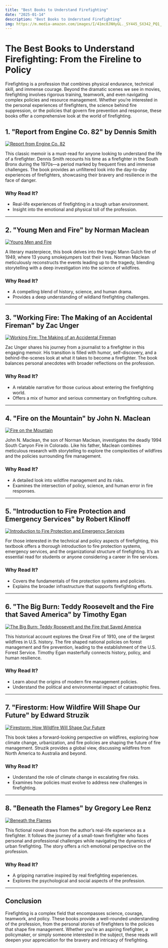 ```yaml
---
title: "Best Books to Understand Firefighting"
date: "2025-01-14"
description: "Best Books to Understand Firefighting"
img: https://m.media-amazon.com/images/I/41mc0JNHyGL._SY445_SX342_PQ1_.jpg
---
```

# The Best Books to Understand Firefighting: From the Fireline to Policy

Firefighting is a profession that combines physical endurance, technical skill, and immense courage. Beyond the dramatic scenes we see in movies, firefighting involves rigorous training, teamwork, and even navigating complex policies and resource management. Whether you’re interested in the personal experiences of firefighters, the science behind fire suppression, or the policies that govern fire prevention and response, these books offer a comprehensive look at the world of firefighting.

## **1. "Report from Engine Co. 82" by Dennis Smith**

[![Report from Engine Co. 82](https://m.media-amazon.com/images/I/41mc0JNHyGL._SY445_SX342_PQ1_.jpg)](https://amzn.to/40ABA5T)

This classic memoir is a must-read for anyone looking to understand the life of a firefighter. Dennis Smith recounts his time as a firefighter in the South Bronx during the 1970s—a period marked by frequent fires and immense challenges. The book provides an unfiltered look into the day-to-day experiences of firefighters, showcasing their bravery and resilience in the face of danger.

### Why Read It?
- Real-life experiences of firefighting in a tough urban environment.
- Insight into the emotional and physical toll of the profession.

---

## **2. "Young Men and Fire" by Norman Maclean**

[![Young Men and Fire](https://m.media-amazon.com/images/I/61Pa8M4lGtL._SY522_.jpg)](https://amzn.to/3DTCrWt)

A literary masterpiece, this book delves into the tragic Mann Gulch fire of 1949, where 13 young smokejumpers lost their lives. Norman Maclean meticulously reconstructs the events leading up to the tragedy, blending storytelling with a deep investigation into the science of wildfires.

### Why Read It?
- A compelling blend of history, science, and human drama.
- Provides a deep understanding of wildland firefighting challenges.

---

## **3. "Working Fire: The Making of an Accidental Fireman" by Zac Unger**

[![Working Fire: The Making of an Accidental Fireman](https://m.media-amazon.com/images/I/41IsN2d8D9L._SY445_SX342_PQ1_.jpg)](https://amzn.to/40kjnYG)

Zac Unger shares his journey from a journalist to a firefighter in this engaging memoir. His transition is filled with humor, self-discovery, and a behind-the-scenes look at what it takes to become a firefighter. The book balances personal anecdotes with broader reflections on the profession.

### Why Read It?
- A relatable narrative for those curious about entering the firefighting world.
- Offers a mix of humor and serious commentary on firefighting culture.

---

## **4. "Fire on the Mountain" by John N. Maclean**

[![Fire on the Mountain](https://m.media-amazon.com/images/I/51Oqd8csbGL._SY445_SX342_PQ1_.jpg)](https://amzn.to/40ABETb)

John N. Maclean, the son of Norman Maclean, investigates the deadly 1994 South Canyon Fire in Colorado. Like his father, Maclean combines meticulous research with storytelling to explore the complexities of wildfires and the policies surrounding fire management.

### Why Read It?
- A detailed look into wildfire management and its risks.
- Examines the intersection of policy, science, and human error in fire responses.

---

## **5. "Introduction to Fire Protection and Emergency Services" by Robert Klinoff**

[![Introduction to Fire Protection and Emergency Services](https://m.media-amazon.com/images/I/51Bwh00OWCL._SX342_SY445_PQ1_.jpg)](https://amzn.to/3Py7YQh)

For those interested in the technical and policy aspects of firefighting, this textbook offers a thorough introduction to fire protection systems, emergency services, and the organizational structure of firefighting. It’s an essential read for students or anyone considering a career in fire services.

### Why Read It?
- Covers the fundamentals of fire protection systems and policies.
- Explains the broader infrastructure that supports firefighting efforts.

---

## **6. "The Big Burn: Teddy Roosevelt and the Fire that Saved America" by Timothy Egan**

[![The Big Burn: Teddy Roosevelt and the Fire that Saved America](https://m.media-amazon.com/images/I/41+DLY6yMzL._SY445_SX342_PQ1_.jpg)](https://amzn.to/4ajYH83)

This historical account explores the Great Fire of 1910, one of the largest wildfires in U.S. history. The fire shaped national policies on forest management and fire prevention, leading to the establishment of the U.S. Forest Service. Timothy Egan masterfully connects history, policy, and human resilience.

### Why Read It?
- Learn about the origins of modern fire management policies.
- Understand the political and environmental impact of catastrophic fires.

---

## **7. "Firestorm: How Wildfire Will Shape Our Future" by Edward Struzik**

[![Firestorm: How Wildfire Will Shape Our Future](https://m.media-amazon.com/images/I/5114ZB8zq-L._SY445_SX342_PQ1_.jpg)](https://amzn.to/4gSq0bL)

This book takes a forward-looking perspective on wildfires, exploring how climate change, urbanization, and fire policies are shaping the future of fire management. Struzik provides a global view, discussing wildfires from North America to Australia and beyond.

### Why Read It?
- Understand the role of climate change in escalating fire risks.
- Examines how policies must evolve to address new challenges in firefighting.

---

## **8. "Beneath the Flames" by Gregory Lee Renz**

[![Beneath the Flames](https://m.media-amazon.com/images/I/81uchV85p4S._SY522_.jpg)](https://amzn.to/4jfhyF4)

This fictional novel draws from the author’s real-life experience as a firefighter. It follows the journey of a small-town firefighter who faces personal and professional challenges while navigating the dynamics of urban firefighting. The story offers a rich emotional perspective on the profession.

### Why Read It?
- A gripping narrative inspired by real firefighting experiences.
- Explores the psychological and social aspects of the profession.

---

## Conclusion
Firefighting is a complex field that encompasses science, courage, teamwork, and policy. These books provide a well-rounded understanding of the profession, from the personal stories of firefighters to the policies that shape fire management. Whether you're an aspiring firefighter, a policymaker, or simply someone interested in the subject, these reads will deepen your appreciation for the bravery and intricacy of firefighting.


